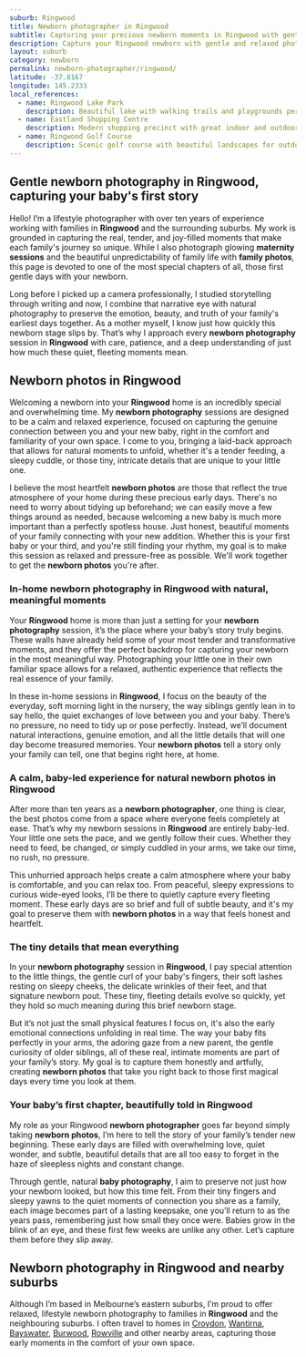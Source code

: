 ```yaml
---
suburb: Ringwood
title: Newborn photographer in Ringwood
subtitle: Capturing your precious newborn moments in Ringwood with gentle photography
description: Capture your Ringwood newborn with gentle and relaxed photography. Newborn sessions are available in your home for maximum comfort and convenience.
layout: suburb
category: newborn
permalink: newborn-photographer/ringwood/
latitude: -37.8167
longitude: 145.2333
local_references:
  - name: Ringwood Lake Park
    description: Beautiful lake with walking trails and playgrounds perfect for family photos
  - name: Eastland Shopping Centre
    description: Modern shopping precinct with great indoor and outdoor photography opportunities
  - name: Ringwood Golf Course
    description: Scenic golf course with beautiful landscapes for outdoor sessions
---
```


## Gentle newborn photography in Ringwood, capturing your baby's first story

Hello! I’m a lifestyle photographer with over ten years of experience working with families in **Ringwood** and the surrounding suburbs. My work is grounded in capturing the real, tender, and joy-filled moments that make each family's journey so unique. While I also photograph glowing **maternity sessions** and the beautiful unpredictability of family life with **family photos**, this page is devoted to one of the most special chapters of all, those first gentle days with your newborn.

Long before I picked up a camera professionally, I studied storytelling through writing and now, I combine that narrative eye with natural photography to preserve the emotion, beauty, and truth of your family's earliest days together. As a mother myself, I know just how quickly this newborn stage slips by. That’s why I approach every **newborn photography** session in **Ringwood** with care, patience, and a deep understanding of just how much these quiet, fleeting moments mean.

## Newborn photos in Ringwood

Welcoming a newborn into your **Ringwood** home is an incredibly special and overwhelming time. My **newborn photography** sessions are designed to be a calm and relaxed experience, focused on capturing the genuine connection between you and your new baby, right in the comfort and familiarity of your own space. I come to you, bringing a laid-back approach that allows for natural moments to unfold, whether it's a tender feeding, a sleepy cuddle, or those tiny, intricate details that are unique to your little one.

I believe the most heartfelt **newborn photos** are those that reflect the true atmosphere of your home during these precious early days. There's no need to worry about tidying up beforehand; we can easily move a few things around as needed, because welcoming a new baby is much more important than a perfectly spotless house. Just honest, beautiful moments of your family connecting with your new addition. Whether this is your first baby or your third, and you're still finding your rhythm, my goal is to make this session as relaxed and pressure-free as possible. We'll work together to get the **newborn photos** you're after.

### In-home newborn photography in Ringwood with natural, meaningful moments

Your **Ringwood** home is more than just a setting for your **newborn photography** session, it’s the place where your baby’s story truly begins. These walls have already held some of your most tender and transformative moments, and they offer the perfect backdrop for capturing your newborn in the most meaningful way. Photographing your little one in their own familiar space allows for a relaxed, authentic experience that reflects the real essence of your family.

In these in-home sessions in **Ringwood**, I focus on the beauty of the everyday, soft morning light in the nursery, the way siblings gently lean in to say hello, the quiet exchanges of love between you and your baby. There’s no pressure, no need to tidy up or pose perfectly. Instead, we’ll document natural interactions, genuine emotion, and all the little details that will one day become treasured memories. Your **newborn photos** tell a story only your family can tell, one that begins right here, at home.

### A calm, baby-led experience for natural newborn photos in Ringwood

After more than ten years as a **newborn photographer**, one thing is clear, the best photos come from a space where everyone feels completely at ease. That’s why my newborn sessions in **Ringwood** are entirely baby-led. Your little one sets the pace, and we gently follow their cues. Whether they need to feed, be changed, or simply cuddled in your arms, we take our time, no rush, no pressure.

This unhurried approach helps create a calm atmosphere where your baby is comfortable, and you can relax too. From peaceful, sleepy expressions to curious wide-eyed looks, I’ll be there to quietly capture every fleeting moment. These early days are so brief and full of subtle beauty, and it's my goal to preserve them with **newborn photos** in a way that feels honest and heartfelt.

### The tiny details that mean everything

In your **newborn photography** session in **Ringwood**, I pay special attention to the little things, the gentle curl of your baby's fingers, their soft lashes resting on sleepy cheeks, the delicate wrinkles of their feet, and that signature newborn pout. These tiny, fleeting details evolve so quickly, yet they hold so much meaning during this brief newborn stage.

But it’s not just the small physical features I focus on, it's also the early emotional connections unfolding in real time. The way your baby fits perfectly in your arms, the adoring gaze from a new parent, the gentle curiosity of older siblings, all of these real, intimate moments are part of your family’s story. My goal is to capture them honestly and artfully, creating **newborn photos** that take you right back to those first magical days every time you look at them.

### Your baby’s first chapter, beautifully told in Ringwood

My role as your Ringwood **newborn photographer** goes far beyond simply taking **newborn photos**, I’m here to tell the story of your family’s tender new beginning. These early days are filled with overwhelming love, quiet wonder, and subtle, beautiful details that are all too easy to forget in the haze of sleepless nights and constant change.

Through gentle, natural **baby photography**, I aim to preserve not just how your newborn looked, but how this time felt. From their tiny fingers and sleepy yawns to the quiet moments of connection you share as a family, each image becomes part of a lasting keepsake, one you’ll return to as the years pass, remembering just how small they once were. Babies grow in the blink of an eye, and these first few weeks are unlike any other. Let’s capture them before they slip away.

## Newborn photography in Ringwood and nearby suburbs

Although I’m based in Melbourne’s eastern suburbs, I’m proud to offer relaxed, lifestyle newborn photography to families in **Ringwood** and the neighbouring suburbs. I often travel to homes in [Croydon](newborn-photos/croydon/), [Wantirna](newborn-photos/wantirna/), [Bayswater](newborn-photos/bayswater/), [Burwood](newborn-photos/burwood/), [Rowville](newborn-photos/rowville/) and other nearby areas, capturing those early moments in the comfort of your own space.
